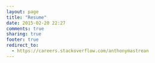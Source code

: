 ```yaml
---
layout: page
title: "Resume"
date: 2015-02-20 22:27
comments: true
sharing: true
footer: true
redirect_to:
  - https://careers.stackoverflow.com/anthonymastrean
---
```

